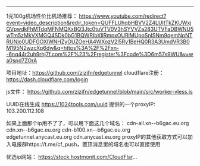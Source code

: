 ------
1元100g机场性价比机场推荐：
https://www.youtube.com/redirect?event=video_description&redir_token=QUFFLUhqbHBVV2Z4LUItTkZKUWxjQVpwdkFhMTdqMFNMQXxBQ3Jtc0tuVTV0V3hSYVVZa283UTVFaDBWNU5wTm5zMkVXMGQ4SDk0bG1BQWRIbXllRmpxOURlMUpoSnlSNm9qemNpNTRUNlo0UDFGOXlWNHZyOUZOeHA4WXozV2l5Ry1BeHQ0R3A3UmdVR3B0M195N2wzcXp6dw&q=https%3A%2F%2Fxn--6nq44r2uh9rhj7f.com%2F%23%2Fregister%3Fcode%3D6m57s9WU&v=wa0spd7ZOrA

项目地址：https://github.com/zizifn/edgetunnel
cloudflare注册：https://dash.cloudflare.com/login

js文件：
https://github.com/zizifn/edgetunnel/blob/main/src/worker-vless.js

UUID在线生成 https://1024tools.com/uuid
提供的一个proxyIP: 103.200.112.108

如果上面那个ip用不了了，可以用下面这几个域名：
cdn-all.xn--b6gac.eu.org
cdn.xn--b6gac.eu.org
cdn-b100.xn--b6gac.eu.org
edgetunnel.anycast.eu.org
cdn.anycast.eu.org
proxyIP的其他获取方式可以加入电报群https://t.me/cf_push，置顶消息里的域名也可以直接使用

优选ip网站：
https://stock.hostmonit.com/CloudFlar...
